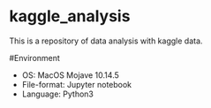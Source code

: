 # kaggle_analysis
This is a repository of data analysis with kaggle data.

#Environment
- OS: MacOS Mojave 10.14.5
- File-format: Jupyter notebook
- Language: Python3
